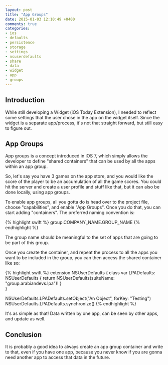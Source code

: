 ```yaml
---
layout: post
title: "App Groups"
date: 2015-01-03 12:10:49 +0400
comments: true
categories: 
- ios
- defaults
- persistence
- storage
- settings
- nsuserdefaults
- share
- data
- widget
- app
- groups
---
```


## Introduction

While still developing a Widget (iOS Today Extension), I needed to reflect some settings that the user chose in the app on the widget itself. Since the widget is a separate app/process, it's not that straight forward, but still easy to figure out.

## App Groups

App groups is a concept introduced in iOS 7, which simply allows the developer to define "shared containers" that can be used by all the apps within an app group.

So, let's say you have 3 games on the app store, and you would like the score of the player to be an accumulation of all the game scores. You could hit the server and create a user profile and stuff like that, but it can also be done locally, using app groups.

To enable app groups, all you gotta do is head over to the project file, choose "capabilities", and enable "App Groups". Once you do that, you can start adding "containers". The preferred naming convention is:

{% highlight swift %}
group.COMPANY_NAME.GROUP_NAME
{% endhighlight %}

The group name should be meaningful to the set of apps that are going to be part of this group.

Once you create the container, and repeat the process to all the apps you want to be included in the group, you can then access the shared container like so:

{% highlight swift %}
extension NSUserDefaults {
    class var LPADefaults: NSUserDefaults {
        return NSUserDefaults(suiteName: "group.arabiandevs.lpa")!
    }    
}

NSUserDefaults.LPADefaults.setObject("An Object", forKey: "Testing")
NSUserDefaults.LPADefaults.synchronize()
{% endhighlight %}

It's as simple as that! Data written by one app, can be seen by other apps, and update as well.

## Conclusion

It is probably a good idea to always create an app group container and write to that, even if you have one app, because you never know if you are gonna need another app to access that data in the future.
